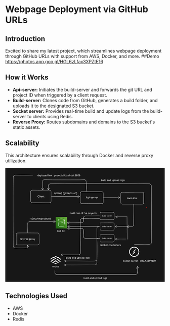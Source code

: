 # Webpage Deployment via GitHub URLs

## Introduction
Excited to share my latest project, which streamlines webpage deployment through GitHub URLs with support from AWS, Docker, and more.
##Demo
https://photos.app.goo.gl/HGL6zLfax3XPZtE16

## How it Works
- **Api-server:** Initiates the build-server and forwards the git URL and project ID when triggered by a client request.
- **Build-server:** Clones code from GitHub, generates a build folder, and uploads it to the designated S3 bucket.
- **Socket server:** Provides real-time build and update logs from the build-server to clients using Redis.
- **Reverse Proxy:** Routes subdomains and domains to the S3 bucket's static assets.

## Scalability
This architecture ensures scalability through Docker and reverse proxy utilization.

![server architecture](server_architecture.png)



## Technologies Used
- AWS
- Docker
- Redis





